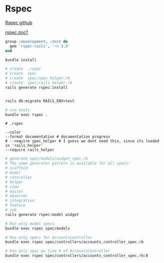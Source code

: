 # Rspec

[Rspec github](https://github.com/rspec/rspec-rails)

[rspec doc?](https://relishapp.com/rspec/rspec-rails/docs)



```ruby
group :development, :test do
  gem 'rspec-rails', '~> 3.5'
end
```

```bash
bundle install
```


```bash
# create  .rspec
# create  spec
# create  spec/spec_helper.rb
# create  spec/rails_helper.rb
rails generate rspec:install


rails db:migrate RAILS_ENV=test

# run tests
bundle exec rspec .
```

```
# .rspec

--color
--format documentation # documentation progress
# --require spec_helper # I guess we dont need this, since its loaded in 'rails_helper'
--require rails_helper

```

```bash
# generate spec/models/widget_spec.rb
# The same generator pattern is available for all specs:
# scaffold
# model
# controller
# helper
# view
# mailer
# observer
# integration
# feature
# job
rails generate rspec:model widget
```




```bash
# Run only model specs
bundle exec rspec spec/models

# Run only specs for AccountsController
bundle exec rspec spec/controllers/accounts_controller_spec.rb

# Run only spec on line 8 of AccountsController
bundle exec rspec spec/controllers/accounts_controller_spec.rb:8
```
